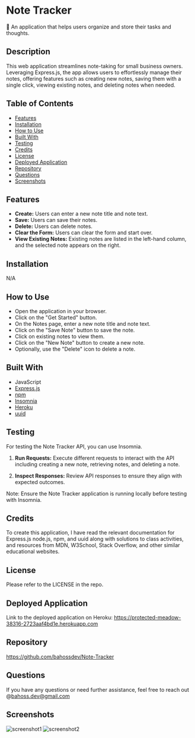# Note Tracker
📝 An application that helps users organize and store their tasks and thoughts.

## Description
This web application streamlines note-taking for small business owners. Leveraging Express.js, the app allows users to effortlessly manage their notes, offering features such as creating new notes, saving them with a single click, viewing existing notes, and deleting notes when needed.

## Table of Contents

*   [Features](#features)
*   [Installation](#installation)
*   [How to Use](#how-to-use)
*   [Built With](#built-with)
*   [Testing](#testing)
*   [Credits](#credits)
*   [License](#license)
*   [Deployed Application](#deployed-application)
*   [Repository](#repository)
*   [Questions](#questions)
*   [Screenshots](#screenshots)

## Features
*   **Create:** Users can enter a new note title and note text.
*   **Save:** Users can save their notes.
*   **Delete:** Users can delete notes.
*   **Clear the Form:** Users can clear the form and start over.
*   **View Existing Notes:** Existing notes are listed in the left-hand column, and the selected note appears on the right.
  
## Installation
N/A

## How to Use
*   Open the application in your browser.
*   Click on the "Get Started" button.
*   On the Notes page, enter a new note title and note text.
*   Click on the "Save Note" button to save the note.
*   Click on existing notes to view them.
*   Click on the "New Note" button to create a new note.
*   Optionally, use the "Delete" icon to delete a note.


## Built With

- JavaScript
- [Express.js](https://expressjs.com/)
- [npm](https://www.npmjs.com)
- [Insomnia](https://insomnia.rest)
- [Heroku](https://www.heroku.com/)
- [uuid](https://www.npmjs.com/package/uuid)

## Testing

For testing the Note Tracker API, you can use Insomnia.

1. **Run Requests:**
   Execute different requests to interact with the API including creating a new note, retrieving notes, and deleting a note.

2. **Inspect Responses:**
   Review API responses to ensure they align with expected outcomes.

Note: Ensure the Note Tracker application is running locally before testing with Insomnia.

## Credits
To create this application, I have read the relevant documentation for Express.js node.js, npm, and uuid along with solutions to class activities, and resources from MDN, W3School, Stack Overflow, and other similar educational websites.

## License
Please refer to the LICENSE in the repo.

## Deployed Application
Link to the deployed application on Heroku:
https://protected-meadow-38316-2723aaf4bd1e.herokuapp.com

## Repository
https://github.com/bahossdev/Note-Tracker

## Questions

If you have any questions or need further assistance, feel free to reach out @[bahoss.dev@gmail.com](mailto:bahoss.dev@gmail.com)

## Screenshots
![screenshot1](https://github.com/bahossdev/Note-Tracker/assets/148646212/c05962e8-5753-4601-b141-b0904f23df32)
![screenshot2](https://github.com/bahossdev/Note-Tracker/assets/148646212/18ccd4d4-9b86-4c84-90fb-55f278287bc8)
